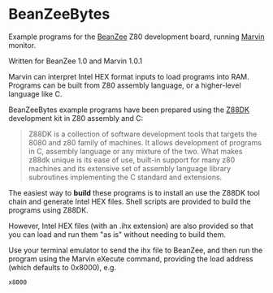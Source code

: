# BeanZeeBytes
Example programs for the [BeanZee](https://github.com/PainfulDiodes/BeanZee) Z80 development board, running [Marvin](https://github.com/PainfulDiodes/marvin) monitor.

Written for BeanZee 1.0 and Marvin 1.0.1

Marvin can interpret Intel HEX format inputs to load programs into RAM. Programs can be built from Z80 assembly language, or a higher-level language like C.

BeanZeeBytes example programs have been prepared using the [Z88DK](https://github.com/z88dk/z88dk) development kit in Z80 assembly and C:

> Z88DK is a collection of software development tools that targets the 8080 and z80 family of machines. It allows development of programs in C, assembly language or any mixture of the two. What makes z88dk unique is its ease of use, built-in support for many z80 machines and its extensive set of assembly language library subroutines implementing the C standard and extensions.

The easiest way to **build** these programs is to install an use the Z88DK tool chain and generate Intel HEX files. Shell scripts are provided to build the programs using Z88DK. 

However, Intel HEX files (with an .ihx extension) are also provided so that you can load and run them "as is" without needing to build them.

Use your terminal emulator to send the ihx file to BeanZee, and then run the program using the Marvin eXecute command, providing the load address (which defaults to 0x8000), e.g. 

    x8000

